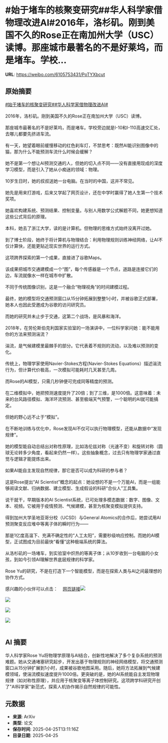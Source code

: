 # #始于堵车的核聚变研究##华人科学家借物理改进AI#2016年，洛杉矶。刚到美国不久的Rose正在南加州大学（USC）读博。那座城市最著名的不是好莱坞，而是堵车。学校...

**URL**: https://weibo.com/6105753431/PoTYXbcut

## 原始摘要

<a href="https://m.weibo.cn/search?containerid=231522type%3D1%26t%3D10%26q%3D%23%E5%A7%8B%E4%BA%8E%E5%A0%B5%E8%BD%A6%E7%9A%84%E6%A0%B8%E8%81%9A%E5%8F%98%E7%A0%94%E7%A9%B6%23&amp;extparam=%23%E5%A7%8B%E4%BA%8E%E5%A0%B5%E8%BD%A6%E7%9A%84%E6%A0%B8%E8%81%9A%E5%8F%98%E7%A0%94%E7%A9%B6%23" data-hide=""><span class="surl-text">#始于堵车的核聚变研究#</span></a><a href="https://m.weibo.cn/search?containerid=231522type%3D1%26t%3D10%26q%3D%23%E5%8D%8E%E4%BA%BA%E7%A7%91%E5%AD%A6%E5%AE%B6%E5%80%9F%E7%89%A9%E7%90%86%E6%94%B9%E8%BF%9BAI%23&amp;extparam=%23%E5%8D%8E%E4%BA%BA%E7%A7%91%E5%AD%A6%E5%AE%B6%E5%80%9F%E7%89%A9%E7%90%86%E6%94%B9%E8%BF%9BAI%23" data-hide=""><span class="surl-text">#华人科学家借物理改进AI#</span></a><br><br>2016年，洛杉矶。刚到美国不久的Rose正在南加州大学（USC）读博。<br><br>那座城市最著名的不是好莱坞，而是堵车。学校旁边就是I-10和I-110高速交汇处，去哪儿都要先挤进车流。<br><br>有一天，她望着眼前缓慢移动的红色刹车灯，不禁思考：既然AI能识别图像中的猫，那为什么不能预测车流什么时候会缓解？<br><br>她不是第一个想让AI预测交通的人，但她的切入点不同——没有直接用现成的深度学习模型，而是引入了她从小痴迷的领域：物理。<br><br>10岁生日时，她的叔叔送她一台电脑。在当时的中国，这并不常见。<br><br>她先是用来打游戏，后来又学起了网页设计，还在中学时赢得了她人生第一个技术奖项。<br><br>她喜欢构建系统、预测结果、控制变量。与别人用数学公式解题不同，她更想知道这些公式背后的原理。<br><br>本科，她去了浙江大学，读的是计算机。但物理的思维方式始终没离开过她。<br><br>到了博士阶段，她终于将计算机与物理结合：利用物理规则训练神经网络，让AI不仅计算快，还能更贴近现实世界的运行方式。<br><br>这项跨界探索的第一个成果，直接进了谷歌Maps。<br><br>该成果把城市交通建模成一个“图”，每个传感器是一个节点，道路是连接它们的边，车流就像水一样在城市中扩散。<br><br>不同于传统图像识别，这是一个融合“物理视角”的时间建模过程。<br><br>最终，她的模型将交通预测窗口从15分钟拓展到整整1小时，并被谷歌正式部署，她本人也因此受邀成为谷歌的访问研究员。<br><br>而她的研究并未止步于交通，这第二个战场，是风暴和海洋。<br><br>2018年，在劳伦斯伯克利国家实验室的一场演讲中，一位科学家问她：能不能用你的方法来预测湍流？<br><br>湍流，是气候建模里最棘手的部分。它代表着不规则的流动，以及难以预测的变化。<br><br>传统上，物理学家使用Navier-Stokes方程(Navier-Stokes Equations）描述湍流行为，但计算代价极高，一次模拟可能耗时几天甚至几周。<br><br>而Rose的AI模型，只需几秒钟便可完成同等精度的预测。<br><br>在二维模拟中，她把预测速度提升了20倍；到了三维，是1000倍。这意味着：未来的台风路径模拟、海洋环流预测、甚至极端天气预警，一个聪明的AI就可能搞定。<br><br>但她的野心远不止于“模拟”。<br><br>在不断地训练与优化中，Rose发现AI不仅可以执行物理模型，还能从数据中“发现规律”。<br><br>她的模型能自动总结出对称性原理，比如洛伦兹对称（光速不变）和旋转对称（圆球无论转多少角度，看起来仍然一样）。这些抽象概念，过去只有物理学家通过直觉与逻辑才能提炼出来。<br><br>如果AI能自主发现自然规律，那它是否可以成为科研的参与者？<br><br>这是Rose提出“AI Scientist”概念的起点：她设想的不是一个万能AI，而是一组能够阅读文献、归纳数据、建立模型、生成假设的科研“合伙人”工具集。<br><br>说干就干，早期版本的AI Scientist系统，已可处理多模态数据：数字、图像、文本、视频。它被用于疫情预测、气候建模，甚至为核聚变模拟提供支持。<br><br>得到加州大学圣地亚哥分校（UCSD）与General Atomics的合作后，她尝试用AI预测聚变反应堆中等离子体的瞬时行为——<br><br>那是1亿度高温下、充满不确定性的“人工太阳”，需要秒级响应控制。而她的AI模型，正试图成为目前最快“看懂”这种极端系统的算法。<br><br>从洛杉矶的一场堵车，到实验室中炽热的等离子体；从10岁收到一台电脑的小女孩，到如今引领AI理解世界底层规律的科学家。<br><br>Rose Yu的研究，不是在打造下一个智能模型，而是在探索人类与AI之间最理想的协作方式。<br><br>感兴趣的小伙伴可以点击：<a href="https://weibo.cn/sinaurl?u=https%3A%2F%2Fwww.quantamagazine.org%2Fimproving-deep-learning-with-a-little-help-from-physics-20250423%2F" data-hide=""><span class="url-icon"><img style="width: 1rem;height: 1rem" src="https://h5.sinaimg.cn/upload/2015/09/25/3/timeline_card_small_web_default.png" referrerpolicy="no-referrer"></span><span class="surl-text">网页链接</span></a><img style="" src="https://tvax3.sinaimg.cn/large/006Fd7o3gy1i0t4cks3nij30zk0k04qp.jpg" referrerpolicy="no-referrer"><br><br><img style="" src="https://tvax3.sinaimg.cn/large/006Fd7o3gy1i0t4cph68kj30zk0lz7wh.jpg" referrerpolicy="no-referrer"><br><br><img style="" src="https://tvax2.sinaimg.cn/large/006Fd7o3gy1i0t4culx4bj31b3280u11.jpg" referrerpolicy="no-referrer"><br><br><img style="" src="https://tvax4.sinaimg.cn/large/006Fd7o3gy1i0t4ctznk2j31z419q1kz.jpg" referrerpolicy="no-referrer"><br><br>

## AI 摘要

华人科学家Rose Yu将物理学原理与AI结合，创新性地解决了多个复杂系统的预测难题。她从交通堵塞研究起步，开发出基于物理规则的神经网络模型，将交通预测窗口从15分钟扩展到1小时，成果被谷歌地图采用。随后，她将方法拓展到气候建模领域，使湍流模拟速度提升1000倍。更突破的是，她的AI系统能自主发现物理规律（如对称性原理），并应用于核聚变等离子体控制研究。这项跨学科研究开创了"AI科学家"新范式，探索人机协作揭示自然规律的可能性。

## 元数据

- **来源**: ArXiv
- **类型**: 论文
- **保存时间**: 2025-04-25T13:11:16Z
- **目录日期**: 2025-04-25
